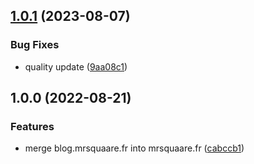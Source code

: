## [1.0.1](https://github.com/MrSquaare/mrsquaare.fr/compare/server@1.0.0...server@1.0.1) (2023-08-07)


### Bug Fixes

* quality update ([9aa08c1](https://github.com/MrSquaare/mrsquaare.fr/commit/9aa08c1b7b145d9c869dbd2df879793b15ad4101))

## 1.0.0 (2022-08-21)


### Features

* merge blog.mrsquaare.fr into mrsquaare.fr ([cabccb1](https://github.com/MrSquaare/mrsquaare.fr/commit/cabccb1539b368a2decbc05ad50447a8e0aeb666))
